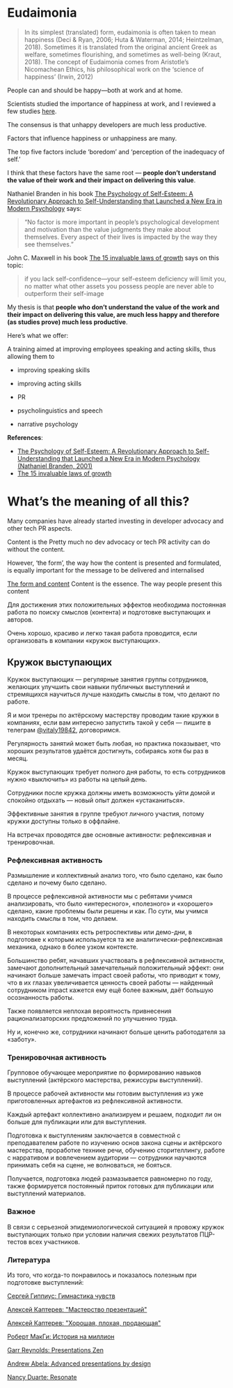# Eudaimonia

> In its simplest (translated) form, eudaimonia is often taken to mean happiness (Deci & Ryan, 2006; Huta & Waterman, 2014; Heintzelman, 2018). Sometimes it is translated from the original ancient Greek as welfare, sometimes flourishing, and sometimes as well-being (Kraut, 2018). The concept of Eudaimonia comes from Aristotle’s Nicomachean Ethics, his philosophical work on the ‘science of happiness’ (Irwin, 2012)

People can and should be happy—both at work and at home.

Scientists studied the importance of happiness at work, and I reviewed a few studies [here](https://github.com/sharovatov/teamlead/blob/master/articles/happiness.md).

The consensus is that unhappy developers are much less productive.

Factors that influence happiness or unhappiness are many.

The top five factors include ‘boredom’ and ‘perception of the inadequacy of self.’

I think that these factors have the same root — **people don’t understand the value of their work and their impact on delivering this value**.

Nathaniel Branden in his book [The Psychology of Self-Esteem: A Revolutionary Approach to Self-Understanding that Launched a New Era in Modern Psychology](https://www.wiley.com/en-us/The+Psychology+of+Self+Esteem%3A+A+Revolutionary+Approach+to+Self+Understanding+that+Launched+a+New+Era+in+Modern+Psychology-p-9780787945268)
says:
> “No factor is more important in people’s psychological development and motivation than the value judgments they make about themselves. Every aspect of their lives is impacted by the way they see themselves.”

John C. Maxwell in his book [The 15 invaluable laws of growth](https://www.amazon.com/15-Invaluable-Laws-Growth-Potential/dp/1599953676) says on this topic:
> if you lack self-confidence—your self-esteem deficiency will limit you, no matter what other assets you possess
> people are never able to outperform their self-image

My thesis is that **people who don’t understand the value of the work and their impact on delivering this value, are much less happy and therefore (as studies prove) much less productive**.



Here’s what we offer:

A training aimed at improving employees speaking and acting skills, thus allowing them to
- improving speaking skills
- improving acting skills

- PR
- psycholinguistics and speech
- narrative psychology

**References**:
- [The Psychology of Self-Esteem: A Revolutionary Approach to Self-Understanding that Launched a New Era in Modern Psychology (Nathaniel Branden, 2001)](https://www.wiley.com/en-us/The+Psychology+of+Self+Esteem%3A+A+Revolutionary+Approach+to+Self+Understanding+that+Launched+a+New+Era+in+Modern+Psychology-p-9780787945268)
- [The 15 invaluable laws of growth](https://www.amazon.com/15-Invaluable-Laws-Growth-Potential/dp/1599953676)










# What’s the meaning of all this?

Many companies have already started investing in developer advocacy and other tech PR aspects.

Content is the 
Pretty much no dev advocacy or tech PR activity can do without the content.

However, ‘the form’, the way how the content is presented and formulated, is equally important for the message to be delivered and internalised

[The form and content](https://en.wikipedia.org/wiki/Form_and_content)
Content is the essence. The way people present this content 

Для достижения этих положительных эффектов необходима постоянная работа по поиску смыслов (контента) и подготовке выступающих и авторов.

Очень хорошо, красиво и легко такая работа проводится, если организовать в компании «кружок выступающих».

## Кружок выступающих

Кружок выступающих — регулярные занятия группы сотрудников, желающих улучшить свои навыки публичных выступлений и стремящихся научиться лучше находить смыслы в том, что делают по работе.

Я и мои тренеры по актёрскому мастерству проводим такие кружки в компаниях, если вам интересно запустить такой у себя — пишите в телеграм [@vitaly19842](https://t.me/vitaly19842), договоримся.

Регулярность занятий может быть любая, но практика показывает, что хороших результатов удаётся достигнуть, собираясь хотя бы раз в месяц.

Кружок выступающих требует полного дня работы, то есть сотрудников нужно «выключить» из работы на целый день.

Сотрудники после кружка должны иметь возможность уйти домой и спокойно отдыхать — новый опыт должен «устаканиться».

Эффективные занятия в группе требуют личного участия, потому кружки доступны только в оффлайне.

На встречах проводятся две основные активности: рефлексивная и тренировочная.

### Рефлексивная активность

Размышление и коллективный анализ того, что было сделано, как было сделано и почему было сделано.

В процессе рефлексивной активности мы с ребятами учимся анализировать, что было «интересного», «полезного» и «хорошего» сделано, какие проблемы были решены и как. По сути, мы учимся находить смыслы в том, что делаем.

В некоторых компаниях есть ретроспективы или демо-дни, в подготовке к которым используется та же аналитически-рефлексивная механика, однако в более узком контексте.

Большинство ребят, начавших участвовать в рефлексивной активности, замечают дополнительный замечательный положительный эффект: они начинают больше замечать impact своей работы, что приводит к тому, что в их глазах увеличивается ценность своей работы — найденный сотрудником impact кажется ему ещё более важным, даёт большую осознанность работы.

Также появляется неплохая вероятность привнесения рационализаторских предложений по улучшению труда.

Ну и, конечно же, сотрудники начинают больше ценить работодателя за «заботу».

### Тренировочная активность

Групповое обучающее мероприятие по формированию навыков выступлений (актёрского мастерства, режиссуры выступлений).

В процессе рабочей активности мы готовим выступления из уже приготовленных артефактов из рефлексивной активности.

Каждый артефакт коллективно анализируем и решаем, подходит ли он больше для публикации или для выступления.

Подготовка к выступлениям заключается в совместной с преподавателем работе по изучению основ закона сцены и актёрского мастерства, проработке технике речи, обучению сторителлингу, работе с нарративом и вовлечением аудитории — сотрудники научаются принимать себя на сцене, не волноваться, не бояться.

Получается, подготовка людей размазывается равномерно по году, также формируется постоянный приток готовых для публикации или выступлений материалов.

### Важное

В связи с серьезной эпидемиологической ситуацией я провожу кружок выступающих только при условии наличия свежих результатов ПЦР-тестов всех участников.

### Литература

Из того, что когда-то понравилось и показалось полезным при подготовке выступлений:

[Сергей Гиппиус: Гимнастика чувств](https://www.ozon.ru/product/akterskiy-trening-gimnastika-chuvstv-uchebnoe-posobie-dlya-spo-gippius-sergey-vasilevich-241208378/)

[Алексей Каптерев: "Мастерство презентаций"](https://www.ozon.ru/product/masterstvo-prezentatsii-28292343/?asb=WxPiIojpLPbIgVq%252BeHSxQW0kf2HkC5jBICk7Exvlooc%253D&asb2=85LijSZYjjg6kVzM9TUUHw8e4bGCp2O3Yh2bLa1uaHU&keywords=%D0%BA%D0%B0%D0%BF%D1%82%D0%B5%D1%80%D0%B5%D0%B2&sh=c7iWh4X2)

[Алексей Каптерев: "Хорошая, плохая, продающая"](https://www.ozon.ru/product/horoshaya-plohaya-prodayushchaya-masterstvo-prezentatsii-2-0-kapterev-aleksey-sergeevich-253331044/?asb=UNFv%252BgCXPM578u6qPm1IhfUhbmSFW0WL1P7U3litsLU%253D&asb2=DrJR1DbbOP8ACPt6aq_ywsju0hX_H98aadABKBM7MEs&keywords=%D0%BA%D0%B0%D0%BF%D1%82%D0%B5%D1%80%D0%B5%D0%B2&sh=b92Blyz1)

[Роберт МакГи: История на миллион](https://www.ozon.ru/product/istoriya-na-million-dollarov-master-klass-dlya-stsenaristov-pisateley-i-ne-tolko-makki-robert-231112410/?asb=Kpg4DM8EZUq3GQXyX5OpPvBdDamTD7S4POd%252FI%252Fh8jdE%253D&asb2=vtSC4oF8G0KR3SjQqZaepfgEIoODFCq6oCX68ie8ciz3Y4vk-sCSgPxcBPEY31XH&keywords=%D0%B8%D1%81%D1%82%D0%BE%D1%80%D0%B8%D1%8F+%D0%BD%D0%B0+%D0%BC%D0%B8%D0%BB%D0%BB%D0%B8%D0%BE%D0%BD&sh=vK0MD6ar)

[Garr Reynolds: Presentations Zen](https://www.amazon.com/Presentation-Zen-Simple-Design-Delivery/dp/0135800919/ref=sr_1_1?dchild=1&keywords=presentation+zen&qid=1634149613&sr=8-1)

[Andrew Abela: Advanced presentations by design](https://www.amazon.com/Advanced-Presentations-Design-Creating-Communication/dp/1118347919/ref=sr_1_3?dchild=1&keywords=advanced+presentations+by+design&qid=1634149656&sr=8-3)

[Nancy Duarte: Resonate](https://www.amazon.com/Advanced-Presentations-Design-Creating-Communication/dp/1118347919/ref=sr_1_3?dchild=1&keywords=advanced+presentations+by+design&qid=1634149656&sr=8-3)



